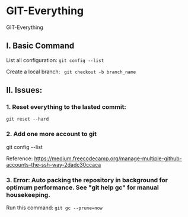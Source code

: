 # GIT-Everything
GIT-Everything


## I. Basic Command

List all configuration:
``` git config --list ```

Create a local branch:
``` git checkout -b branch_name```



## II. Issues:

### 1. Reset everything to the lasted commit:

``` git reset --hard ```

### 2. Add one more account to git

git config --list


Reference:
https://medium.freecodecamp.org/manage-multiple-github-accounts-the-ssh-way-2dadc30ccaca


### 3. Error: Auto packing the repository in background for optimum performance. See "git help gc" for manual housekeeping.


Run this command: 
```git gc --prune=now```


